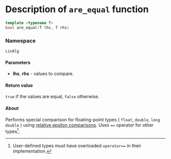 # Description of `are_equal` function
```cpp
template <typename T>
bool are_equal(T lhs, T rhs)
```
### Namespace 
`LinAlg`
#### **Parameters**
- **lhs**, **rhs** - values to compare.
#### **Return value**
`true` if the values are equal, `false` otherwise.
#### **About**
Performs special comparison for floating-point types ( `float`, `double`, `long double` ) using [relative epsilon comparisons](https://randomascii.wordpress.com/2012/02/25/comparing-floating-point-numbers-2012-edition/#:~:text=Relative%20epsilon%20comparisons). Uses `==` operator for other types[^1].

[^1]: User-defined types must have overloaded `operator==` in their implementation.